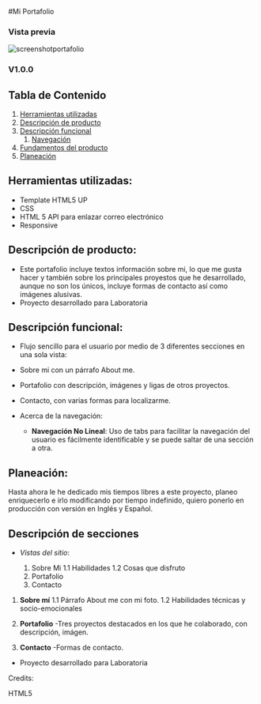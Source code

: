 #Mi Portafolio

### Vista previa

![screenshotportafolio](https://user-images.githubusercontent.com/32860844/38592734-548192c2-3d03-11e8-8b07-f327fd0beb2e.png)

### V1.0.0



## Tabla de Contenido
1. [Herramientas utilizadas](##herramientas)
2. [Descripción de producto](##descripcion)
3. [Descripción funcional](##descripcion-func)
   1. [Navegación](##navegacion)
4. [Fundamentos del producto](##fundamentos)
5. [Planeación](##planeacion)

## <a name="herramientas"></a> Herramientas utilizadas:
- Template HTML5 UP
- CSS
- HTML 5 API para enlazar correo electrónico
- Responsive

## <a name="descripcion"></a> Descripción de producto:

- Este portafolio incluye textos información sobre mi, lo que me gusta hacer y también sobre los principales proyestos que he desarrollado, aunque no son los únicos, incluye formas de contacto así como imágenes alusivas.
- Proyecto desarrollado para Laboratoria

## <a name="descripcion-func"></a> Descripción funcional:

- Flujo  sencillo para el usuario por medio de 3    diferentes  secciones en una sola vista:
 - Sobre mi con un párrafo About me.
 - Portafolio con descripción, imágenes y ligas de otros proyectos.
 - Contacto, con varias formas para localizarme.

- <a name="navegacion"></a> Acerca de la navegación:
   - **Navegación No Lineal**: Uso de tabs para facilitar la navegación del usuario es fácilmente identificable y se puede saltar de una sección a otra.


## <a name="planeacion"></a> Planeación:

Hasta ahora le he dedicado mis tiempos libres a este proyecto, planeo enriquecerlo e irlo modificando por tiempo indefinido, quiero ponerlo en producción con versión en Inglés y Español.

## <a name="sketching"></a> Descripción de secciones ##

- *Vistas del sitio*:

   1. Sobre Mi
    1.1 Habilidades
    1.2 Cosas que disfruto
   2. Portafolio
   3. Contacto



1.  <a name="sketch-login"></a>**Sobre mí**
   1.1 Párrafo About me con mi foto.
   1.2 Habilidades técnicas y socio-emocionales

2.  <a name="sketch-login"></a>**Portafolio**
  -Tres proyectos destacados en los que he colaborado, con descripción, imágen.

3.  <a name="sketch-login"></a>**Contacto**
  -Formas de contacto.


 - Proyecto desarrollado para Laboratoria

Credits:

HTML5
